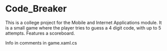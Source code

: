 # Code_Breaker
This is a college project for the Mobile and Internet Applications module. 
It is a small game where the player tries to guess a 4 digit code, with up to 5 attempts. Features a scoreboard.

Info in comments in game.xaml.cs
